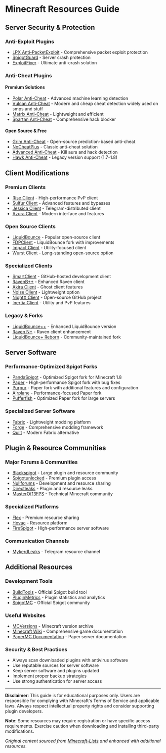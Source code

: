 # Minecraft Resources Guide

## Server Security & Protection

### Anti-Exploit Plugins
- [LPX Anti-PacketExploit](https://builtbybit.com/resources/lpx-antipacketexploit-antinettycrasher.15709/) - Comprehensive packet exploit protection
- [SpigotGuard](https://polymart.org/resource/spigotguard-spigot-anticrash.32) - Server crash protection
- [ExploitFixer](https://builtbybit.com/resources/exploitfixer-ultimate-anticrasher.26463/) - Ultimate anti-crash solution
### Anti-Cheat Plugins

#### Premium Solutions
- [Polar Anti-Cheat](https://polar.top/) - Advanced machine learning detection
- [Vulcan Anti-Cheat](https://www.spigotmc.org/resources/vulcan-anti-cheat-advanced-cheat-detection-1-7-1-19-3.83626/) - Modern and cheap cheat detection widely used on smps and stuff
- [Matrix Anti-Cheat](https://matrix.rip/) - Lightweight and efficient
- [Spartan Anti-Cheat](https://www.spigotmc.org/resources/spartan-advanced-anti-cheat-cheat-detection-hack-blocker-1-7-1-19-3.25638/) - Comprehensive hack blocker

#### Open Source & Free
- [Grim Anti-Cheat](https://www.spigotmc.org/resources/grim-anticheat.99923/) - Open-source prediction-based anti-cheat
- [NoCheatPlus](https://www.spigotmc.org/resources/nocheatplus.26/) - Classic anti-cheat solution
- [Advanced Anti-Cheat](https://www.spigotmc.org/resources/aac-advanced-anti-cheat-hack-kill-aura-blocker.6442/) - Kill aura and hack detection
- [Hawk Anti-Cheat](https://www.spigotmc.org/resources/hawk-anticheat-mc-1-7-10-1-8-8.40343/) - Legacy version support (1.7-1.8)
## Client Modifications

### Premium Clients
- [Rise Client](https://riseclient.com/) - High-performance PvP client
- [Sulfur Client](https://lampadina17.mysellix.io/product/5ef5c83700e31) - Advanced features and bypasses
- [Jessica Client](https://t.me/NewJessica) - Telegram-distributed client
- [Azura Client](https://www.azura.best/) - Modern interface and features

### Open Source Clients
- [LiquidBounce](https://liquidbounce.net/) - Popular open-source client
- [FDPClient](https://fdpclient.club/) - LiquidBounce fork with improvements
- [Impact Client](https://impactclient.net/) - Utility-focused client
- [Wurst Client](https://www.wurstclient.net/) - Long-standing open-source option

### Specialized Clients
- [SmartClient](https://github.com/sssssssthedev/SmartClient) - GitHub-hosted development client
- [RavenB++](https://k-ov.github.io/) - Enhanced Raven client
- [Akira Client](https://akiraghost.com/) - Ghost client features
- [Noise Client](https://noiseereach.github.io/) - Lightweight option
- [NightX Client](https://github.com/opZywl/NightX-Client) - Open-source GitHub project
- [Inertia Client](https://inertiaclient.com/Download.php) - Utility and PvP features

### Legacy & Forks
- [LiquidBounce++](https://lbplusplus.ga/) - Enhanced LiquidBounce version
- [Raven N+](https://www.ravennplus.ml/) - Raven client enhancement
- [LiquidBounce+ Reborn](https://github.com/liquidbounceplusreborn/LiquidbouncePlus-Reborn) - Community-maintained fork
## Server Software

### Performance-Optimized Spigot Forks
- [PandaSpigot](https://github.com/hpfxd/PandaSpigot) - Optimized Spigot fork for Minecraft 1.8
- [Paper](https://papermc.io/) - High-performance Spigot fork with bug fixes
- [Purpur](https://purpurmc.org/) - Paper fork with additional features and configuration
- [Airplane](https://airplane.gg/) - Performance-focused Paper fork
- [Pufferfish](https://pufferfish.host/downloads) - Optimized Paper fork for large servers

### Specialized Server Software
- [Fabric](https://fabricmc.net/) - Lightweight modding platform
- [Forge](https://minecraftforge.net/) - Comprehensive modding framework
- [Quilt](https://quiltmc.org/) - Modern Fabric alternative
## Plugin & Resource Communities

### Major Forums & Communities
- [Blackspigot](https://www.blackspigot.com/) - Large plugin and resource community
- [Spigotunlocked](https://spigotunlocked.org/) - Premium plugin access
- [Nullforums](https://nullforums.net/) - Development and resource sharing
- [Directleaks](https://directleaks.net/) - Plugin and resource leaks
- [MasterOf13FPS](https://www.masterof13fps.com/forum/index.php) - Technical Minecraft community

### Specialized Platforms
- [Flex](https://flexleaks.net/) - Premium resource sharing
- [Hovac](https://go.hovac.lol/) - Resource platform
- [FireSpigot](https://firespigot.com/) - High-performance server software

### Communication Channels
- [MykerdLeaks](https://t.me/mykerdleaks) - Telegram resource channel

## Additional Resources

### Development Tools
- [BuildTools](https://www.spigotmc.org/wiki/buildtools/) - Official Spigot build tool
- [PluginMetrics](https://bstats.org/) - Plugin statistics and analytics
- [SpigotMC](https://www.spigotmc.org/) - Official Spigot community

### Useful Websites
- [MCVersions](https://mcversions.net/) - Minecraft version archive
- [Minecraft Wiki](https://minecraft.fandom.com/wiki/Minecraft_Wiki) - Comprehensive game documentation
- [PaperMC Documentation](https://docs.papermc.io/) - Paper server documentation

### Security & Best Practices
- Always scan downloaded plugins with antivirus software
- Use reputable sources for server software
- Keep server software and plugins updated
- Implement proper backup strategies
- Use strong authentication for server access

---

**Disclaimer**: This guide is for educational purposes only. Users are responsible for complying with Minecraft's Terms of Service and applicable laws. Always respect intellectual property rights and consider supporting plugin developers.

**Note**: Some resources may require registration or have specific access requirements. Exercise caution when downloading and installing third-party modifications.

*Original content sourced from [Minecraft-Lists](https://github.com/GabryB03/Minecraft-Lists/) and enhanced with additional resources.*
